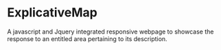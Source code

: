 # ExplicativeMap

A javascript and Jquery integrated responsive webpage to showcase the response to an entitled area pertaining to its description.
